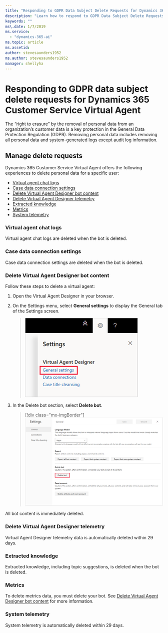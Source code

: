 ```yaml
---
title: "Responding to GDPR Data Subject Delete Requests for Dynamics 365 Customer Service Virtual Agent"
description: "Learn how to respond​ to GDPR Data Subject Delete Requests for Dynamics 365 Customer Service Virtual Agent."
keywords: ""
ms\.date: 1/7/2019
ms.service:
  - "dynamics-365-ai"
ms.topic: article
ms.assetid: 
author: stevesaunders1952
ms.author: stevesaunders1952
manager: shellyha
---
```


# Responding to GDPR data subject delete requests for Dynamics 365 Customer Service Virtual Agent

The “right to erasure” by the removal of personal data from an organization’s customer data is a key protection in the General Data Protection Regulation (GDPR). Removing personal data includes removing all personal data and system-generated logs except audit log information.

## Manage delete requests

Dynamics 365 Customer Service Virtual Agent offers the following experiences to delete personal data for a specific user:

* [Virtual agent chat logs](#virtual-agent-chat-logs)
* [Case data connection settings](#case-data-connection-settings)
* [Delete Virtual Agent Designer bot content](#delete-virtual-agent-designer-bot-content)
* [Delete Virtual Agent Designer telemetry](#delete-virtual-agent-designer-telemetry)
* [Extracted knowledge](#extracted-knowledge)
* [Metrics](#metrics)
* [System telemetry](#system-telemetry)

### Virtual agent chat logs

Virtual agent chat logs are deleted when the bot is deleted.

### Case data connection settings

Case data connection settings are deleted when the bot is deleted.

### Delete Virtual Agent Designer bot content

Follow these steps to delete a virtual agent:

1. Open the Virtual Agent Designer in your browser.
2. On the Settings menu, select **General settings** to display the General tab of the Settings screen.

   > ![General settings](media/general-settings.png)

3. In the Delete bot section, select **Delete bot**.

   > [!div class="mx-imgBorder"]
   > ![Delete bot](media/delete-bot.PNG)

All bot content is immediately deleted.

### Delete Virtual Agent Designer telemetry

Virtual Agent Designer telemetry data is automatically deleted within 29 days.

### Extracted knowledge

Extracted knowledge, including topic suggestions, is deleted when the bot is deleted.

### Metrics

To delete metrics data, you must delete your bot. See [Delete Virtual Agent Designer bot content](#delete-virtual-agent-designer-bot-content) for more information.

### System telemetry

System telemetry is automatically deleted within 29 days.
